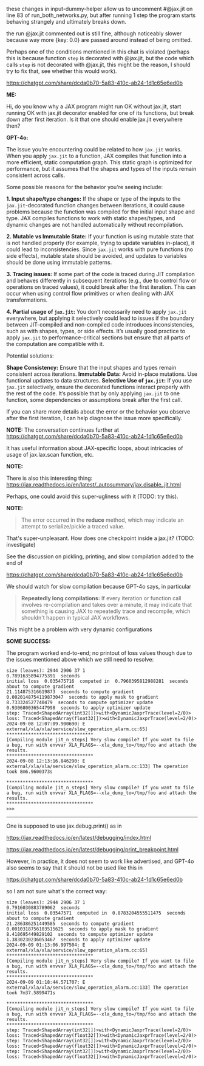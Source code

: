 these changes in input-dummy-helper allow us to uncomment #@jax.jit on line 83 of run_both_networks.py,
but after running 1 step the program starts behaving strangely and ultimately breaks down.

the run @jax.jit commented out is still fine, although noticeably slower 
because way more {key: 0.0} are passed around instead of being omitted.

Perhaps one of the conditions mentioned in this chat is violated
(perhaps this is because function `step` is decorated with @jax.jit, but the code which
calls `step` is not decorated with @jax.jit, this might be the reason, I should try to fix that,
see whether this would work).

https://chatgpt.com/share/dcda0b70-5a83-410c-ab24-1d1c65e6ed0b

**ME:**

Hi, do you know why a JAX program might run OK without jax.jit, start running OK with jax.jit decorator enabled for one of its functions, but break down after first iteration. Is it that one should enable jax.jit everywhere then?

**GPT-4o:**

The issue you’re encountering could be related to how `jax.jit` works. When you apply `jax.jit` to a function, JAX compiles that function into a more efficient, static computation graph. This static graph is optimized for performance, but it assumes that the shapes and types of the inputs remain consistent across calls.

Some possible reasons for the behavior you're seeing include:

  **1. Input shape/type changes:** If the shape or type of the inputs to the `jax.jit`-decorated function changes between iterations, it could cause problems because the function was compiled for the initial input shape and type. JAX compiles functions to work with static shapes/types, and dynamic changes are not handled automatically without recompilation.

  **2. Mutable vs Immutable State:** If your function is using mutable state that is not handled properly (for example, trying to update variables in-place), it could lead to inconsistencies. Since `jax.jit` works with pure functions (no side effects), mutable state should be avoided, and updates to variables should be done using immutable patterns.

  **3. Tracing issues:** If some part of the code is traced during JIT compilation and behaves differently in subsequent iterations (e.g., due to control flow or operations on traced values), it could break after the first iteration. This can occur when using control flow primitives or when dealing with JAX transformations.

  **4. Partial usage of `jax.jit`:** You don’t necessarily need to apply `jax.jit` everywhere, but applying it selectively could lead to issues if the boundary between JIT-compiled and non-compiled code introduces inconsistencies, such as with shapes, types, or side effects. It’s usually good practice to apply `jax.jit` to performance-critical sections but ensure that all parts of the computation are compatible with it.

Potential solutions:

  **Shape Consistency:** Ensure that the input shapes and types remain consistent across iterations.
  **Immutable Data:** Avoid in-place mutations. Use functional updates to data structures.
  **Selective Use of `jax.jit`:** If you use `jax.jit` selectively, ensure the decorated functions interact properly with the rest of the code. It’s possible that by only applying `jax.jit` to one function, some dependencies or assumptions break after the first call.

If you can share more details about the error or the behavior you observe after the first iteration, I can help diagnose the issue more specifically.

**NOTE:** The conversation continues further at https://chatgpt.com/share/dcda0b70-5a83-410c-ab24-1d1c65e6ed0b

It has useful information about JAX-specific loops, about intricacies of usage of jax.lax.scan function, etc. 

**NOTE:**

There is also this interesting thing: https://jax.readthedocs.io/en/latest/_autosummary/jax.disable_jit.html

Perhaps, one could avoid this super-ugliness with it (TODO: try this).

**NOTE:**

> The error occurred in the __reduce__ method, which may indicate an attempt to serialize/pickle a traced value.

That's super-unpleasant. How does one checkpoint inside a jax.jit? (TODO: investigate)

See the discussion on pickling, printing, and slow compilation added to the end of

https://chatgpt.com/share/dcda0b70-5a83-410c-ab24-1d1c65e6ed0b

We should watch for slow compilation because GPT-4o says, in particular

> **Repeatedly long compilations:** If every iteration or function call involves re-compilation and takes over a minute, it may indicate that something is causing JAX to repeatedly trace and recompile, which shouldn't happen in typical JAX workflows.

This might be a problem with very dynamic configurations

**SOME SUCCESS:**

The program worked end-to-end; no printout of loss values though due to the issues
mentioned above which we still need to resolve:

```
size (leaves): 2944 2906 37 1
0.7891635894775391  seconds
initial loss  0.035475716  computed in  0.7960395812988281  seconds
about to compute gradient
21.114875316619873  seconds to compute gradient
0.0020148754119873047  seconds to apply mask to gradient
8.733324527740479  seconds to compute optimizer update
0.9306800365447998  seconds to apply optimizer update
step: Traced<ShapedArray(int32[])>with<DynamicJaxprTrace(level=2/0)> loss: Traced<ShapedArray(float32[])>with<DynamicJaxprTrace(level=2/0)>
2024-09-08 12:07:09.900690: E external/xla/xla/service/slow_operation_alarm.cc:65]
********************************
[Compiling module jit_n_steps] Very slow compile? If you want to file a bug, run with envvar XLA_FLAGS=--xla_dump_to=/tmp/foo and attach the results.
********************************
2024-09-08 12:13:16.846290: E external/xla/xla/service/slow_operation_alarm.cc:133] The operation took 8m6.9600373s

********************************
[Compiling module jit_n_steps] Very slow compile? If you want to file a bug, run with envvar XLA_FLAGS=--xla_dump_to=/tmp/foo and attach the results.
********************************
>>>
```

---

One is supposed to use jax.debug.print() as in

https://jax.readthedocs.io/en/latest/debugging/index.html

https://jax.readthedocs.io/en/latest/debugging/print_breakpoint.html

However, in practice, it does not seem to work like advertised,
and GPT-4o also seems to say that it should not be used like this in

https://chatgpt.com/share/dcda0b70-5a83-410c-ab24-1d1c65e6ed0b

so I am not sure what's the correct way:

```
size (leaves): 2944 2906 37 1
0.7916030883789062  seconds
initial loss  0.03547571  computed in  0.8783204555511475  seconds
about to compute gradient
21.286386251449585  seconds to compute gradient
0.0010318756103515625  seconds to apply mask to gradient
8.418695449829102  seconds to compute optimizer update
1.3830230236053467  seconds to apply optimizer update
2024-09-09 01:13:06.997504: E external/xla/xla/service/slow_operation_alarm.cc:65]
********************************
[Compiling module jit_n_steps] Very slow compile? If you want to file a bug, run with envvar XLA_FLAGS=--xla_dump_to=/tmp/foo and attach the results.
********************************
2024-09-09 01:18:44.571707: E external/xla/xla/service/slow_operation_alarm.cc:133] The operation took 7m37.5899471s

********************************
[Compiling module jit_n_steps] Very slow compile? If you want to file a bug, run with envvar XLA_FLAGS=--xla_dump_to=/tmp/foo and attach the results.
********************************
step: Traced<ShapedArray(int32[])>with<DynamicJaxprTrace(level=2/0)> loss: Traced<ShapedArray(float32[])>with<DynamicJaxprTrace(level=2/0)>
step: Traced<ShapedArray(int32[])>with<DynamicJaxprTrace(level=2/0)> loss: Traced<ShapedArray(float32[])>with<DynamicJaxprTrace(level=2/0)>
step: Traced<ShapedArray(int32[])>with<DynamicJaxprTrace(level=2/0)> loss: Traced<ShapedArray(float32[])>with<DynamicJaxprTrace(level=2/0)>
```
